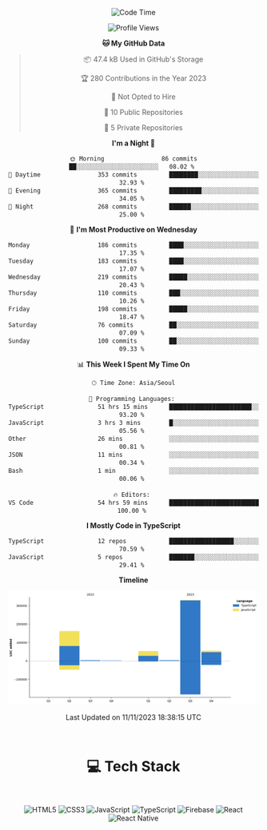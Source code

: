 <div align="center">

  <!--START_SECTION:waka-->
![Code Time](http://img.shields.io/badge/Code%20Time-96%20hrs%2011%20mins-blue)

![Profile Views](http://img.shields.io/badge/Profile%20Views-9-blue)

**🐱 My GitHub Data** 

> 📦 47.4 kB Used in GitHub's Storage 
 > 
> 🏆 280 Contributions in the Year 2023
 > 
> 🚫 Not Opted to Hire
 > 
> 📜 10 Public Repositories 
 > 
> 🔑 5 Private Repositories 
 > 
**I'm a Night 🦉** 

```text
🌞 Morning                86 commits          ██░░░░░░░░░░░░░░░░░░░░░░░   08.02 % 
🌆 Daytime                353 commits         ████████░░░░░░░░░░░░░░░░░   32.93 % 
🌃 Evening                365 commits         █████████░░░░░░░░░░░░░░░░   34.05 % 
🌙 Night                  268 commits         ██████░░░░░░░░░░░░░░░░░░░   25.00 % 
```
📅 **I'm Most Productive on Wednesday** 

```text
Monday                   186 commits         ████░░░░░░░░░░░░░░░░░░░░░   17.35 % 
Tuesday                  183 commits         ████░░░░░░░░░░░░░░░░░░░░░   17.07 % 
Wednesday                219 commits         █████░░░░░░░░░░░░░░░░░░░░   20.43 % 
Thursday                 110 commits         ███░░░░░░░░░░░░░░░░░░░░░░   10.26 % 
Friday                   198 commits         █████░░░░░░░░░░░░░░░░░░░░   18.47 % 
Saturday                 76 commits          ██░░░░░░░░░░░░░░░░░░░░░░░   07.09 % 
Sunday                   100 commits         ██░░░░░░░░░░░░░░░░░░░░░░░   09.33 % 
```


📊 **This Week I Spent My Time On** 

```text
🕑︎ Time Zone: Asia/Seoul

💬 Programming Languages: 
TypeScript               51 hrs 15 mins      ███████████████████████░░   93.20 % 
JavaScript               3 hrs 3 mins        █░░░░░░░░░░░░░░░░░░░░░░░░   05.56 % 
Other                    26 mins             ░░░░░░░░░░░░░░░░░░░░░░░░░   00.81 % 
JSON                     11 mins             ░░░░░░░░░░░░░░░░░░░░░░░░░   00.34 % 
Bash                     1 min               ░░░░░░░░░░░░░░░░░░░░░░░░░   00.06 % 

🔥 Editors: 
VS Code                  54 hrs 59 mins      █████████████████████████   100.00 % 
```

**I Mostly Code in TypeScript** 

```text
TypeScript               12 repos            ██████████████████░░░░░░░   70.59 % 
JavaScript               5 repos             ███████░░░░░░░░░░░░░░░░░░   29.41 % 
```



**Timeline**

![Lines of Code chart](https://raw.githubusercontent.com/SONGDAM/SONGDAM/master/assets/bar_graph.png)


 Last Updated on 11/11/2023 18:38:15 UTC
<!--END_SECTION:waka-->

  
 <br>
  
# 💻 Tech Stack
  
</div>

</br>

<div align="center">

   ![HTML5](https://img.shields.io/badge/html5-%23E34F26.svg?style=for-the-badge&logo=html5&logoColor=white) ![CSS3](https://img.shields.io/badge/css3-%231572B6.svg?style=for-the-badge&logo=css3&logoColor=white) ![JavaScript](https://img.shields.io/badge/javascript-%23323330.svg?style=for-the-badge&logo=javascript&logoColor=%23F7DF1E) 
 ![TypeScript](https://img.shields.io/badge/typescript-%23007ACC.svg?style=for-the-badge&logo=typescript&logoColor=white)
  ![Firebase](https://img.shields.io/badge/firebase-%23039BE5.svg?style=for-the-badge&logo=firebase) 
 ![React](https://img.shields.io/badge/react-%2320232a.svg?style=for-the-badge&logo=react&logoColor=%2361DAFB) ![React Native](https://img.shields.io/badge/react_native-%2320232a.svg?style=for-the-badge&logo=react&logoColor=%2361DAFB) 

 
</div>
